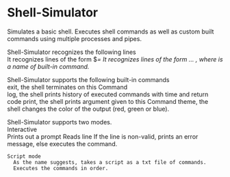 # Shell-Simulator
Simulates a basic shell. Executes shell commands as well as custom built commands using multiple processes and pipes.

Shell-Simulator recognizes the following lines  
    It recognizes lines of the form $<VAR>=<value>
    It recognizes lines of the form <command> <arg0> <arg1> … <argN>, where <command> is a name of built-in command.

Shell-Simulator supports the following built-in commands  
    exit, the shell terminates on this Command  
    log, the shell prints history of executed commands with time and return code
    print, the shell prints argument given to this Command
    theme, the shell changes the color of the output (red, green or blue).

Shell-Simulator supports two modes.  
    Interactive  
      Prints out a prompt
      Reads line
      If the line is non-valid, prints an error message, else executes the command.
  
    Script mode  
      As the name suggests, takes a script as a txt file of commands.
      Executes the commands in order.
